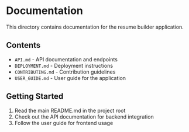 # Documentation

This directory contains documentation for the resume builder application.

## Contents

- `API.md` - API documentation and endpoints
- `DEPLOYMENT.md` - Deployment instructions
- `CONTRIBUTING.md` - Contribution guidelines
- `USER_GUIDE.md` - User guide for the application

## Getting Started

1. Read the main README.md in the project root
2. Check out the API documentation for backend integration
3. Follow the user guide for frontend usage
